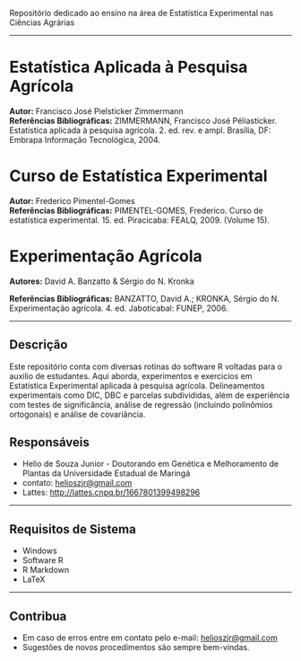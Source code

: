 Repositório dedicado ao ensino na área de Estatística Experimental nas Ciências Agrárias

***
# Estatística Aplicada à Pesquisa Agrícola  
**Autor:** Francisco José Pielsticker Zimmermann  
**Referências Bibliográficas:** ZIMMERMANN, Francisco José Péliasticker. Estatística aplicada à pesquisa agrícola. 2. ed. rev. e ampl. Brasília, DF: Embrapa Informação Tecnológica, 2004.


# Curso de Estatística Experimental  
**Autor:** Frederico Pimentel-Gomes  
**Referências Bibliográficas:** PIMENTEL-GOMES, Frederico. Curso de estatística experimental. 15. ed. Piracicaba: FEALQ, 2009. (Volume 15).


# Experimentação Agrícola  
**Autores:** David A. Banzatto & Sérgio do N. Kronka

**Referências Bibliográficas:** BANZATTO, David A.; KRONKA, Sérgio do N. Experimentação agrícola. 4. ed. Jaboticabal: FUNEP, 2006.

---

## Descrição

Este repositório conta com diversas rotinas do software R voltadas para o auxilio de estudantes. Aqui aborda, experimentos e exercicios em Estatística Experimental aplicada à pesquisa agrícola. Delineamentos experimentais como DIC, DBC e parcelas subdivididas, além de experiência com testes de significância, análise de regressão (incluindo polinômios ortogonais) e análise de covariância.

## Responsáveis

- Helio de Souza Junior - Doutorando em Genética e Melhoramento de Plantas da Universidade Estadual de Maringá 
- contato: helioszjr@gmail.com
- Lattes: http://lattes.cnpq.br/1667801399498296

***
## Requisitos de Sistema

- Windows
- Software R
- R Markdown
- LaTeX

***
## Contribua

- Em caso de erros entre em contato pelo e-mail: helioszjr@gmail.com
- Sugestões de novos procedimentos são sempre bem-vindas.


